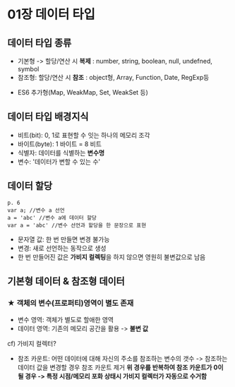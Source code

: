 # 01장 데이터 타입

## 데이터 타입 종류

- 기본형 -> 할당/연산 시 **복제**
  : number, string, boolean, null, undefned, symbol
- 참조형: 할당/연산 시 **참조**
  : object형, Array, Function, Date, RegExp등

* ES6 추가형(Map, WeakMap, Set, WeakSet 등)

## 데이터 타입 배경지식

- 비트(bit): 0, 1로 표현할 수 잇는 하나의 메모리 조각
- 바이트(byte): 1 바이트 = 8 비트
- 식별자: 데이터를 식별하는 **변수명**
- 변수: '데이터가 변할 수 있는 수'

## 데이터 할당

```
p. 6
var a; //변수 a 선언
a = 'abc' //변수 a에 데이터 할당
var a = 'abc' //변수 선언과 할당을 한 문장으로 표현
```

- 문자열 값: 한 번 만들면 변경 불가능
- 변경: 새로 선언하는 동작으로 생성
- 한 번 만들어진 값은 **가비지 컬렉팅**을 하지 않으면 영원히 불변값으로 남음

## 기본형 데이터 & 참조형 데이터

### ★ 객체의 변수(프로퍼티)영역이 별도 존재

- 변수 영역: 객체가 별도로 할애한 영역
- 데이터 영역: 기존의 메모리 공간을 활용 -> **불변 값**

cf) 가비지 컬렉터?

- 참조 카운트: 어떤 데이터에 대해 자신의 주소를 참조하는 변수의 갯수 -> 참조하는 데이터 값을 변경할 경우 참조 카운트 제거
  **위 경우를 반복하여 참조 카운트가 0이 될 경우 -> 특정 시점/메모리 포화 상태시 가비지 컬렉터가 자동으로 수거함**
